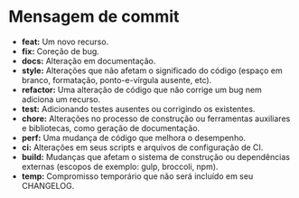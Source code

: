 # Mensagem de commit

- **feat:** Um novo recurso.
- **fix:** Coreção de bug.
- **docs:**  Alteração em documentação.
- **style:** Alterações que não afetam o significado do código (espaço em branco, formatação, ponto-e-vírgula ausente, etc).
- **refactor:** Uma alteração de código que não corrige um bug nem adiciona um recurso.
- **test:** Adicionando testes ausentes ou corrigindo os existentes.
- **chore:** Alterações no processo de construção ou ferramentas auxiliares e bibliotecas, como geração de documentação.
- **perf:** Uma mudança de código que melhora o desempenho.
- **ci:** Alterações em seus scripts e arquivos de configuração de CI.
- **build:** Mudanças que afetam o sistema de construção ou dependências externas (escopos de exemplo: gulp, broccoli, npm).
- **temp:** Compromisso temporário que não será incluído em seu CHANGELOG.
